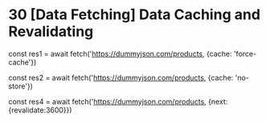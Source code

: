 # 30 [Data Fetching] Data Caching and Revalidating

const res1 = await fetch('https://dummyjson.com/products, {cache: 'force-cache'})

const res2 = await fetch('https://dummyjson.com/products, {cache: 'no-store'})

const res4 = await fetch('https://dummyjson.com/products, {next:{revalidate:3600}})
